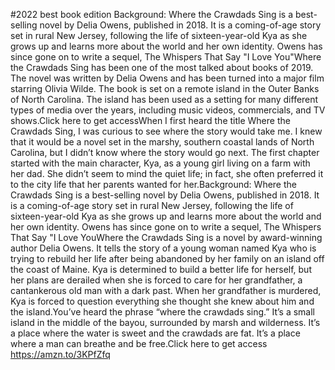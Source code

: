 #2022 best book edition
Background: Where the Crawdads Sing is a best-selling novel by Delia Owens, published in 2018. It is a coming-of-age story set in rural New Jersey, following the life of sixteen-year-old Kya as she grows up and learns more about the world and her own identity. Owens has since gone on to write a sequel, The Whispers That Say "I Love You"Where the Crawdads Sing has been one of the most talked about books of 2019. The novel was written by Delia Owens and has been turned into a major film starring Olivia Wilde. The book is set on a remote island in the Outer Banks of North Carolina. The island has been used as a setting for many different types of media over the years, including music videos, commercials, and TV shows.Click here to get accessWhen I first heard the title Where the Crawdads Sing, I was curious to see where the story would take me. I knew that it would be a novel set in the marshy, southern coastal lands of North Carolina, but I didn’t know where the story would go next. The first chapter started with the main character, Kya, as a young girl living on a farm with her dad. She didn’t seem to mind the quiet life; in fact, she often preferred it to the city life that her parents wanted for her.Background: Where the Crawdads Sing is a best-selling novel by Delia Owens, published in 2018. It is a coming-of-age story set in rural New Jersey, following the life of sixteen-year-old Kya as she grows up and learns more about the world and her own identity. Owens has since gone on to write a sequel, The Whispers That Say "I Love YouWhere the Crawdads Sing is a novel by award-winning author Delia Owens. It tells the story of a young woman named Kya who is trying to rebuild her life after being abandoned by her family on an island off the coast of Maine. Kya is determined to build a better life for herself, but her plans are derailed when she is forced to care for her grandfather, a cantankerous old man with a dark past. When her grandfather is murdered, Kya is forced to question everything she thought she knew about him and the island.You’ve heard the phrase “where the crawdads sing.” It’s a small island in the middle of the bayou, surrounded by marsh and wilderness. It’s a place where the water is sweet and the crawdads are fat. It’s a place where a man can breathe and be free.Click here to get access https://amzn.to/3KPfZfq
